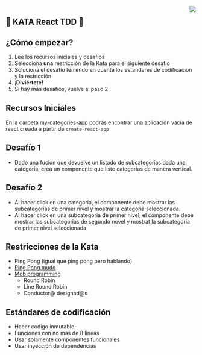 <img align="right" src="https://github.com/ada-school/module-template/blob/main/ada.png">

## 🥋 KATA React TDD 🥋

## ¿Cómo empezar?

1. Lee los recursos iniciales y desafíos
2. Selecciona **una** restricción de la Kata para el siguiente desafío
3. Soluciona el desafío teniendo en cuenta los estandares de codificacion y la restricción
4. ¡**Diviértete!**
5. Si hay más desafíos, vuelve al paso 2

## Recursos Iniciales

En la carpeta [my-categories-app](/my-categories-app) podrás encontrar una aplicación vacía de react creada a partir de `create-react-app`

## Desafío 1

- Dado una fucion que devuelve un listado de subcategorias dada una categoria, crea un componente que liste categorias de manera vertical.

## Desafío 2

- Al hacer click en una categoria, el componente debe mostrar las subcategorias de primer nivel y mostrar la categoria seleccionada.
- Al hacer click en una subcategoria de primer nivel, el componente debe mostrar las subcategorias de segundo novel y mostrat la subcategoria de primer nivel seleccionada

## Restricciones de la Kata

- Ping Pong (igual que ping pong pero hablando)
- [Ping Pong mudo](https://kata-log.rocks/mute-ping-pong)
- [Mob programming](https://kata-log.rocks/mob-programming)
  - Round Robin
  - Line Round Robin
  - Conductor@ designad@s

## Estándares de codificación

- Hacer codigo inmutable
- Funciones con no mas de 8 lineas
- Usar solamente componentes funcionales
- Usar inyección de dependencias
